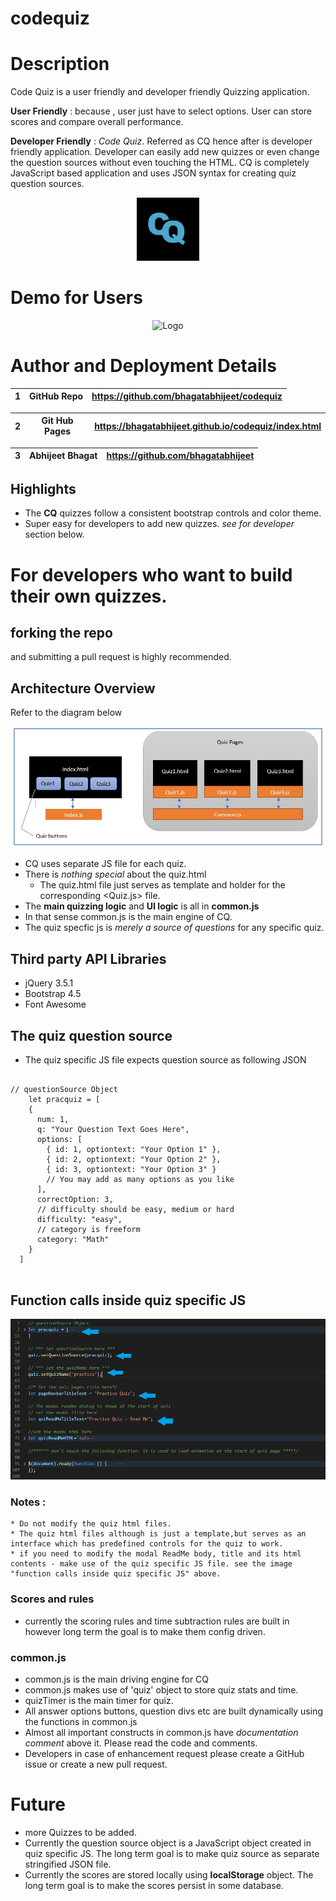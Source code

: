 # codequiz

# Description
Code Quiz is a user friendly and developer friendly Quizzing application.

**User Friendly** : because , user just have to select options. User can store scores and compare overall performance.

**Developer Friendly** : *Code Quiz*. Referred as CQ hence after is developer friendly application. Developer can easily add new quizzes or even change the question sources without even touching the HTML. CQ is completely JavaScript based application and uses JSON syntax for creating quiz question sources.

<div align="center">
  <img alt="Logo" src="Assets/images/logo.png" width="100" />
</div>

# Demo for Users
<div align="center">
  <img alt="Logo" src="Assets/images/CodeQuizDemo.gif"/>
</div>

# Author and Deployment Details

| 1 | GitHub Repo  | https://github.com/bhagatabhijeet/codequiz |
| ------------- | ------------- | ------------- |


| 2 | Git Hub Pages  | https://bhagatabhijeet.github.io/codequiz/index.html |
| ------------- | ------------- | ------------- |

| 3 | Abhijeet Bhagat   | https://github.com/bhagatabhijeet |
| ------------- | ------------- | ------------- |


## Highlights

* The **CQ** quizzes follow a consistent bootstrap controls and color theme.
* Super easy for developers to add new quizzes. *see for developer* section below.


# For developers who want to build their own quizzes.

## forking the repo
 and submitting a pull request is highly recommended.

## Architecture Overview

Refer to the diagram below

![Architecture](Assets/images/architecture.jpg)

* CQ uses separate JS file for each quiz.
* There is *nothing special* about the quiz.html
  * The quiz.html file just serves as template and holder for the corresponding <Quiz.js> file.
* The **main quizzing logic** and **UI logic** is all in **common.js**
* In that sense common.js is the main engine of CQ.
* The quiz specfic js is *merely a source of questions* for any specific quiz. 

## Third party API Libraries

* jQuery 3.5.1
* Bootstrap 4.5
* Font Awesome

## The quiz question source
* The quiz specific JS file expects question source as following JSON

<pre>
<code>
// questionSource Object
    let pracquiz = [
    {
      num: 1,
      q: "Your Question Text Goes Here",
      options: [
        { id: 1, optiontext: "Your Option 1" },
        { id: 2, optiontext: "Your Option 2" },
        { id: 3, optiontext: "Your Option 3" }
        // You may add as many options as you like
      ],
      correctOption: 3,
      // difficulty should be easy, medium or hard
      difficulty: "easy",
      // category is freeform
      category: "Math"
    }
  ]    
</code>
</pre>

## Function calls inside quiz specific JS

![Quiz Specific Settings](Assets/images/quizcalls.png)

### Notes :
    * Do not modify the quiz html files.
    * The quiz html files although is just a template,but serves as an interface which has predefined controls for the quiz to work.
    * if you need to modify the modal ReadMe body, title and its html contents - make use of the quiz specific JS file. see the image "function calls inside quiz specific JS" above.

### Scores and rules
* currently the scoring rules and time subtraction rules are built in however long term the goal is to make them config driven.

### common.js
* common.js is the main driving engine for CQ
* common.js makes use of 'quiz' object to store quiz stats and time.
* quizTimer is the main timer for quiz.
* All answer options buttons, question divs etc are built dynamically using the functions in common.js
* Almost all important constructs in common.js have *documentation comment* above it. Please read the code and comments.
* Developers in case of enhancement request please create a GitHub issue or create a new pull request.

# Future
* more Quizzes to be added.
* Currently the question source object is a JavaScript object created in quiz specific JS. The long term goal is to make quiz source as separate stringified JSON file.
* Currently the scores are stored locally using **localStorage** object. The long term goal is to make the scores persist in some database.
